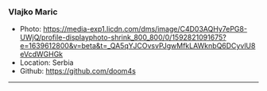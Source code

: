 ### Vlajko Maric
- Photo: https://media-exp1.licdn.com/dms/image/C4D03AQHy7ePG8-UWjQ/profile-displayphoto-shrink_800_800/0/1592821091675?e=1639612800&v=beta&t=_QA5qYJCOvsvPJgwMfkLAWknbQ6DCyvlU8eVcdWGHGk
- Location: Serbia
- Github: https://github.com/doom4s
***
